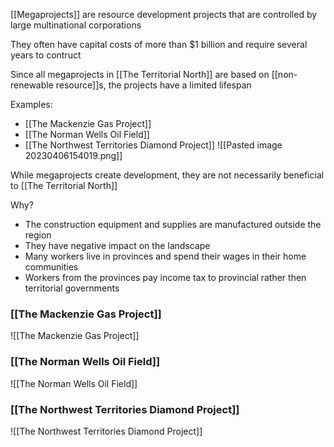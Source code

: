 [[Megaprojects]] are resource development projects that are controlled by large multinational corporations

They often have capital costs of more than $1 billion and require several years to contruct

Since all megaprojects in [[The Territorial North]] are based on [[non-renewable resource]]s, the projects have a limited lifespan

Examples:
- [[The Mackenzie Gas Project]]
- [[The Norman Wells Oil Field]]
- [[The Northwest Territories Diamond Project]]
![[Pasted image 20230406154019.png]]

While megaprojects create development, they are not necessarily beneficial to [[The Territorial North]]

Why?
- The construction equipment and supplies are manufactured outside the region
- They have negative impact on the landscape
- Many workers live in provinces and spend their wages in their home communities 
- Workers from the provinces pay income tax to provincial rather then territorial governments

### [[The Mackenzie Gas Project]]
![[The Mackenzie Gas Project]]

### [[The Norman Wells Oil Field]]
![[The Norman Wells Oil Field]]

### [[The Northwest Territories Diamond Project]]
![[The Northwest Territories Diamond Project]]
